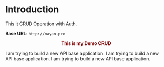 # Introduction

This it CRUD Operation with Auth.

<aside>
    <strong>Base URL</strong>: <code>http://nayan.pro</code>
</aside>

<p style="color:#800000; text-align:center; font-weight:bold;">This is my Demo CRUD</p>

<aside> I am trying to build a new API base application. I am trying to build a new API base application. I am trying to build a new API base application.</aside>


